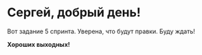 # Сергей, добрый день!  

Вот задание 5 спринта. Уверена, что будут правки. Буду ждать!

**Хороших выходных!**